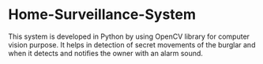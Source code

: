 # Home-Surveillance-System
This system is developed in Python by using OpenCV library for computer vision purpose. It helps in detection of secret movements of the burglar and when it detects and notifies the owner with an alarm sound.
